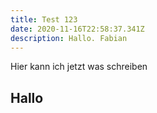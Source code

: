 ```yaml
---
title: Test 123
date: 2020-11-16T22:58:37.341Z
description: Hallo. Fabian
---
```

Hier kann ich jetzt was schreiben

## Hallo